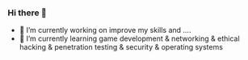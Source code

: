 ### Hi there 👋
- 🔭 I’m currently working on improve my skills and ....
- 🌱 I’m currently learning game development & networking & ethical hacking & penetration testing & security & operating systems

<!--
**arianchemist/arianchemist** is a ✨ _special_ ✨ repository because its `README.md` (this file) appears on your GitHub profile.

Here are some ideas to get you started:

programming languages i learned >> C & C++ & python & ruby & C#

- 🔭 I’m currently working on improve my skills and ....
- 🌱 I’m currently learning game development & networking & ethical hacking & penetration testing & security & operating systems
- 👯 I’m looking to collaborate on ...
- 🤔 I’m looking for help with ...
- 💬 Ask me about ...
- 📫 How to reach me: ...
- 😄 Pronouns: ...
- ⚡ Fun fact: ...
-->
